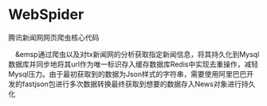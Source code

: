 # WebSpider
腾讯新闻网网页爬虫核心代码

&emsp;&emsp通过爬虫以及对tx新闻网的分析获取指定新闻信息，将其持久化到Mysql数据库并同步地将其url作为唯一标识存入缓存数据库Redis中实现去重操作，减轻Mysql压力。由于最初获取到的数据为Json样式的字符串，需要使用阿里巴巴开发的fastjson包进行多次数据转换最终获取到想要的数据存入News对象进行持久化
